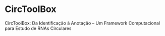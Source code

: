 # CircToolBox
CircToolBox: Da Identificação à Anotação – Um Framework Computacional para Estudo de RNAs Circulares
